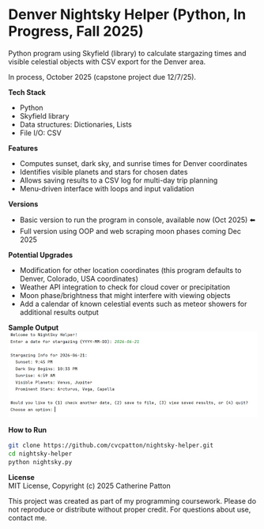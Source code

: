 # Denver Nightsky Helper (Python, In Progress, Fall 2025)
Python program using Skyfield (library) to calculate stargazing times and visible celestial objects with CSV export for the Denver area.  

In process, October 2025 (capstone project due 12/7/25).  

**Tech Stack**  

* Python  
* Skyfield library  
* Data structures: Dictionaries, Lists  
* File I/O: CSV  

**Features**  

* Computes sunset, dark sky, and sunrise times for Denver coordinates  
* Identifies visible planets and stars for chosen dates  
* Allows saving results to a CSV log for multi-day trip planning  
* Menu-driven interface with loops and input validation

**Versions**  

* Basic version to run the program in console, available now (Oct 2025) ⬅️
* Full version using OOP and web scraping moon phases coming Dec 2025

**Potential Upgrades**  

* Modification for other location coordinates (this program defaults to Denver, Colorado, USA coordinates)  
* Weather API integration to check for cloud cover or precipitation  
* Moon phase/brightness that might interfere with viewing objects  
* Add a calendar of known celestial events such as meteor showers for additional results output

**Sample Output**  
![Sample Output](nightsky_helper_output.jpg "Sample Output")

**How to Run**  

```bash  
git clone https://github.com/cvcpatton/nightsky-helper.git  
cd nightsky-helper  
python nightsky.py  
```  

**License**  
MIT License, Copyright (c) 2025 Catherine Patton  

This project was created as part of my programming coursework. Please do not reproduce or distribute without proper credit. For questions about use, contact me.
